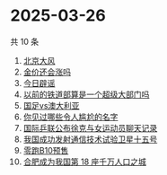 # 2025-03-26

共 10 条

<!-- BEGIN -->
<!-- 最后更新时间 Wed Mar 26 2025 02:18:41 GMT+0800 (China Standard Time) -->

1. [北京大风](https://www.zhihu.com/search?q=%E5%8C%97%E4%BA%AC%E5%A4%A7%E9%A3%8E)
1. [金价还会涨吗](https://www.zhihu.com/search?q=%E9%87%91%E4%BB%B7%E8%BF%98%E4%BC%9A%E6%B6%A8%E5%90%97)
1. [今日辟谣](https://www.zhihu.com/search?q=%E4%BB%8A%E6%97%A5%E8%BE%9F%E8%B0%A3)
1. [以前的铁道部算是一个超级大部门吗](https://www.zhihu.com/search?q=%E4%BB%A5%E5%89%8D%E7%9A%84%E9%93%81%E9%81%93%E9%83%A8%E7%AE%97%E6%98%AF%E4%B8%80%E4%B8%AA%E8%B6%85%E7%BA%A7%E5%A4%A7%E9%83%A8%E9%97%A8%E5%90%97)
1. [国足vs澳大利亚](https://www.zhihu.com/search?q=%E5%9B%BD%E8%B6%B3vs%E6%BE%B3%E5%A4%A7%E5%88%A9%E4%BA%9A)
1. [你见过哪些令人尴尬的名字](https://www.zhihu.com/search?q=%E4%BD%A0%E8%A7%81%E8%BF%87%E5%93%AA%E4%BA%9B%E4%BB%A4%E4%BA%BA%E5%B0%B4%E5%B0%AC%E7%9A%84%E5%90%8D%E5%AD%97)
1. [国际乒联公布徐克与女运动员聊天记录](https://www.zhihu.com/search?q=%E5%9B%BD%E9%99%85%E4%B9%92%E8%81%94%E5%85%AC%E5%B8%83%E5%BE%90%E5%85%8B%E4%B8%8E%E5%A5%B3%E8%BF%90%E5%8A%A8%E5%91%98%E8%81%8A%E5%A4%A9%E8%AE%B0%E5%BD%95)
1. [我国成功发射通信技术试验卫星十五号](https://www.zhihu.com/search?q=%E6%88%91%E5%9B%BD%E6%88%90%E5%8A%9F%E5%8F%91%E5%B0%84%E9%80%9A%E4%BF%A1%E6%8A%80%E6%9C%AF%E8%AF%95%E9%AA%8C%E5%8D%AB%E6%98%9F%E5%8D%81%E4%BA%94%E5%8F%B7)
1. [零跑B10预售](https://www.zhihu.com/search?q=%E9%9B%B6%E8%B7%91B10%E9%A2%84%E5%94%AE)
1. [合肥成为我国第 18 座千万人口之城](https://www.zhihu.com/search?q=%E5%90%88%E8%82%A5%E6%88%90%E4%B8%BA%E6%88%91%E5%9B%BD%E7%AC%AC%2018%20%E5%BA%A7%E5%8D%83%E4%B8%87%E4%BA%BA%E5%8F%A3%E4%B9%8B%E5%9F%8E)

<!-- END -->
